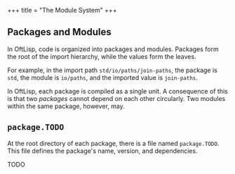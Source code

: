 +++
title = "The Module System"
+++

## Packages and Modules

In OftLisp, code is organized into packages and modules.
Packages form the root of the import hierarchy, while the values form the leaves.

For example, in the import path `std/io/paths/join-paths`, the package is `std`, the module is `io/paths`, and the imported value is `join-paths`.

In OftLisp, each package is compiled as a single unit.
A consequence of this is that two *packages* cannot depend on each other circularly.
Two modules within the same package, however, may.

## `package.TODO`

At the root directory of each package, there is a file named `package.TODO`.
This file defines the package's name, version, and dependencies.

TODO
